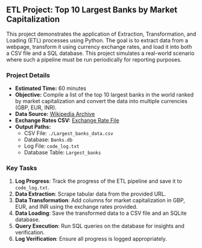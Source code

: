 ## ETL Project: Top 10 Largest Banks by Market Capitalization

This project demonstrates the application of Extraction, Transformation, and Loading (ETL) processes using Python. The goal is to extract data from a webpage, transform it using currency exchange rates, and load it into both a CSV file and a SQL database. This project simulates a real-world scenario where such a pipeline must be run periodically for reporting purposes.

### Project Details

- **Estimated Time:** 60 minutes  
- **Objective:** Compile a list of the top 10 largest banks in the world ranked by market capitalization and convert the data into multiple currencies (GBP, EUR, INR).  
- **Data Source:** [Wikipedia Archive](https://web.archive.org/web/20230908091635/https://en.wikipedia.org/wiki/List_of_largest_banks)  
- **Exchange Rates CSV:** [Exchange Rate File](https://cf-courses-data.s3.us.cloud-object-storage.appdomain.cloud/IBMSkillsNetwork-PY0221EN-Coursera/labs/v2/exchange_rate.csv)  
- **Output Paths:**  
  - CSV File: `./Largest_banks_data.csv`  
  - Database: `Banks.db`  
  - Log File: `code_log.txt`  
  - Database Table: `Largest_banks`  

### Key Tasks

1. **Log Progress**: Track the progress of the ETL pipeline and save it to `code_log.txt`.
2. **Data Extraction**: Scrape tabular data from the provided URL.
3. **Data Transformation**: Add columns for market capitalization in GBP, EUR, and INR using the exchange rates provided.
4. **Data Loading**: Save the transformed data to a CSV file and an SQLite database.
5. **Query Execution**: Run SQL queries on the database for insights and verification.
6. **Log Verification**: Ensure all progress is logged appropriately.
